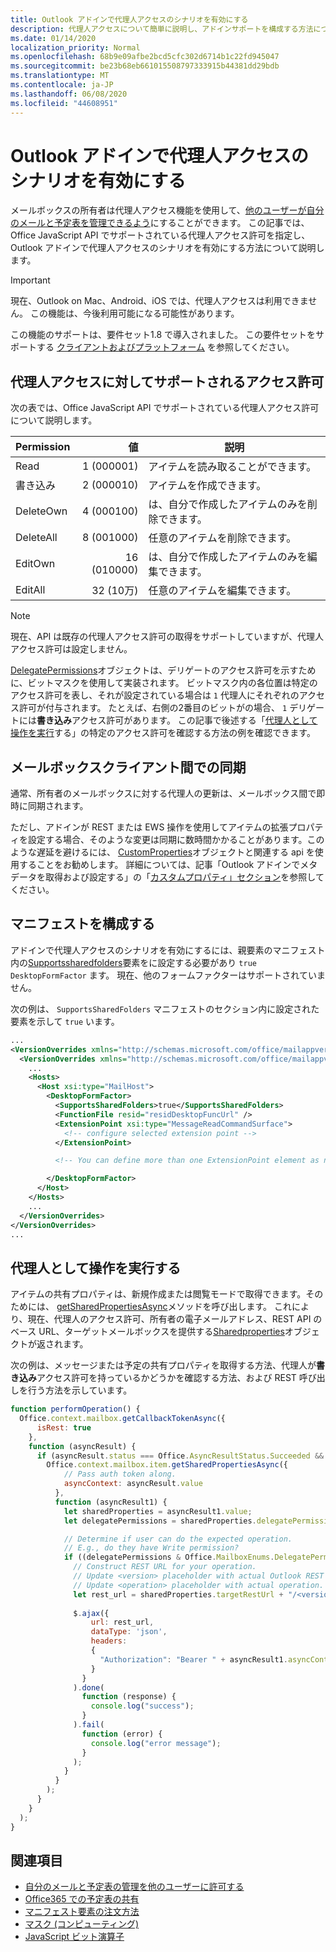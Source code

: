 ```yaml
---
title: Outlook アドインで代理人アクセスのシナリオを有効にする
description: 代理人アクセスについて簡単に説明し、アドインサポートを構成する方法について説明します。
ms.date: 01/14/2020
localization_priority: Normal
ms.openlocfilehash: 68b9e09afbe2bcd5cfc302d6714b1c22fd945047
ms.sourcegitcommit: be23b68eb661015508797333915b44381dd29bdb
ms.translationtype: MT
ms.contentlocale: ja-JP
ms.lasthandoff: 06/08/2020
ms.locfileid: "44608951"
---
```

# <a name="enable-delegate-access-scenarios-in-an-outlook-add-in"></a>Outlook アドインで代理人アクセスのシナリオを有効にする

メールボックスの所有者は代理人アクセス機能を使用して、[他のユーザーが自分のメールと予定表を管理できるよう](https://support.office.com/article/allow-someone-else-to-manage-your-mail-and-calendar-41c40c04-3bd1-4d22-963a-28eafec25926)にすることができます。 この記事では、Office JavaScript API でサポートされている代理人アクセス許可を指定し、Outlook アドインで代理人アクセスのシナリオを有効にする方法について説明します。

> [!IMPORTANT]
> 現在、Outlook on Mac、Android、iOS では、代理人アクセスは利用できません。 この機能は、今後利用可能になる可能性があります。
>
> この機能のサポートは、要件セット1.8 で導入されました。 この要件セットをサポートする [クライアントおよびプラットフォーム](../reference/requirement-sets/outlook-api-requirement-sets.md#requirement-sets-supported-by-exchange-servers-and-outlook-clients) を参照してください。

## <a name="supported-permissions-for-delegate-access"></a>代理人アクセスに対してサポートされるアクセス許可

次の表では、Office JavaScript API でサポートされている代理人アクセス許可について説明します。

|Permission|値|説明|
|---|---:|---|
|Read|1 (000001)|アイテムを読み取ることができます。|
|書き込み|2 (000010)|アイテムを作成できます。|
|DeleteOwn|4 (000100)|は、自分で作成したアイテムのみを削除できます。|
|DeleteAll|8 (001000)|任意のアイテムを削除できます。|
|EditOwn|16 (010000)|は、自分で作成したアイテムのみを編集できます。|
|EditAll|32 (10万)|任意のアイテムを編集できます。|

> [!NOTE]
> 現在、API は既存の代理人アクセス許可の取得をサポートしていますが、代理人アクセス許可は設定しません。

[DelegatePermissions](/javascript/api/outlook/office.mailboxenums.delegatepermissions)オブジェクトは、デリゲートのアクセス許可を示すために、ビットマスクを使用して実装されます。 ビットマスク内の各位置は特定のアクセス許可を表し、それが設定されている場合は `1` 代理人にそれぞれのアクセス許可が付与されます。 たとえば、右側の2番目のビットがの場合、 `1` デリゲートには**書き込み**アクセス許可があります。 この記事で後述する「[代理人として操作を実行](#perform-an-operation-as-delegate)する」の特定のアクセス許可を確認する方法の例を確認できます。

## <a name="sync-across-mailbox-clients"></a>メールボックスクライアント間での同期

通常、所有者のメールボックスに対する代理人の更新は、メールボックス間で即時に同期されます。

ただし、アドインが REST または EWS 操作を使用してアイテムの拡張プロパティを設定する場合、そのような変更は同期に数時間かかることがあります。このような遅延を避けるには、 [CustomProperties](/javascript/api/outlook/office.customproperties)オブジェクトと関連する api を使用することをお勧めします。 詳細については、記事「Outlook アドインでメタデータを取得および設定する」の「[カスタムプロパティ」セクション](metadata-for-an-outlook-add-in.md#custom-data-per-item-in-a-mailbox-custom-properties)を参照してください。

## <a name="configure-the-manifest"></a>マニフェストを構成する

アドインで代理人アクセスのシナリオを有効にするには、親要素のマニフェスト内の[Supportssharedfolders](../reference/manifest/supportssharedfolders.md)要素をに設定する必要があり `true` `DesktopFormFactor` ます。 現在、他のフォームファクターはサポートされていません。

次の例は、 `SupportsSharedFolders` マニフェストのセクション内に設定された要素を示して `true` います。

```XML
...
<VersionOverrides xmlns="http://schemas.microsoft.com/office/mailappversionoverrides" xsi:type="VersionOverridesV1_0">
  <VersionOverrides xmlns="http://schemas.microsoft.com/office/mailappversionoverrides/1.1" xsi:type="VersionOverridesV1_1">
    ...
    <Hosts>
      <Host xsi:type="MailHost">
        <DesktopFormFactor>
          <SupportsSharedFolders>true</SupportsSharedFolders>
          <FunctionFile resid="residDesktopFuncUrl" />
          <ExtensionPoint xsi:type="MessageReadCommandSurface">
            <!-- configure selected extension point -->
          </ExtensionPoint>

          <!-- You can define more than one ExtensionPoint element as needed -->

        </DesktopFormFactor>
      </Host>
    </Hosts>
    ...
  </VersionOverrides>
</VersionOverrides>
...
```

## <a name="perform-an-operation-as-delegate"></a>代理人として操作を実行する

アイテムの共有プロパティは、新規作成または閲覧モードで取得できます。そのためには、 [getSharedPropertiesAsync](../reference/objectmodel/preview-requirement-set/office.context.mailbox.item.md#methods)メソッドを呼び出します。 これにより、現在、代理人のアクセス許可、所有者の電子メールアドレス、REST API のベース URL、ターゲットメールボックスを提供する[Sharedproperties](/javascript/api/outlook/office.sharedproperties)オブジェクトが返されます。

次の例は、メッセージまたは予定の共有プロパティを取得する方法、代理人が**書き込み**アクセス許可を持っているかどうかを確認する方法、および REST 呼び出しを行う方法を示しています。

```js
function performOperation() {
  Office.context.mailbox.getCallbackTokenAsync({
      isRest: true
    },
    function (asyncResult) {
      if (asyncResult.status === Office.AsyncResultStatus.Succeeded && asyncResult.value !== "") {
        Office.context.mailbox.item.getSharedPropertiesAsync({
            // Pass auth token along.
            asyncContext: asyncResult.value
          },
          function (asyncResult1) {
            let sharedProperties = asyncResult1.value;
            let delegatePermissions = sharedProperties.delegatePermissions;

            // Determine if user can do the expected operation.
            // E.g., do they have Write permission?
            if ((delegatePermissions & Office.MailboxEnums.DelegatePermissions.Write) != 0) {
              // Construct REST URL for your operation.
              // Update <version> placeholder with actual Outlook REST API version e.g. "v2.0".
              // Update <operation> placeholder with actual operation.
              let rest_url = sharedProperties.targetRestUrl + "/<version>/users/" + sharedProperties.targetMailbox + "/<operation>";
  
              $.ajax({
                  url: rest_url,
                  dataType: 'json',
                  headers:
                  {
                    "Authorization": "Bearer " + asyncResult1.asyncContext
                  }
                }
              ).done(
                function (response) {
                  console.log("success");
                }
              ).fail(
                function (error) {
                  console.log("error message");
                }
              );
            }
          }
        );
      }
    }
  );
}
```

## <a name="see-also"></a>関連項目

- [自分のメールと予定表の管理を他のユーザーに許可する](https://support.office.com/article/allow-someone-else-to-manage-your-mail-and-calendar-41c40c04-3bd1-4d22-963a-28eafec25926)
- [Office365 での予定表の共有](https://support.office.com/article/calendar-sharing-in-office-365-b576ecc3-0945-4d75-85f1-5efafb8a37b4)
- [マニフェスト要素の注文方法](../develop/manifest-element-ordering.md)
- [マスク (コンピューティング)](https://en.wikipedia.org/wiki/Mask_(computing))
- [JavaScript ビット演算子](https://www.w3schools.com/js/js_bitwise.asp)